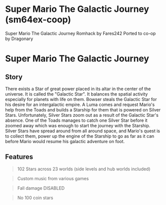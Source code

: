 # Super Mario The Galactic Journey (sm64ex-coop)
Super Mario The Galactic Journey Romhack by Fares242
Ported to co-op by Dragonary

# Super Mario The Galactic Journey

## Story

There exists a Star of great power placed in its altar in the center of the universe.
It is called the "Galactic Star". It balances the spatial activity especially for planets with life on them.
Bowser steals the Galactic Star for his desire for an intergalactic empire. 
A Luma comes and request Mario's help from the Toads and builds a Starship for them that is powered on Silver Stars. 
Unfortunately, Silver Stars zoom out as a result of the Galactic Star's absence. 
One of the Toads manages to catch one Silver Star before it zoomed away which was enough to start the journey with the Starship. 
Silver Stars have spread around from all around space, and Mario's quest is to collect them, power up the engine of the Starship to go as far as it can before Mario would resume his galactic adventure on foot.

## Features

> 102 Stars across 23 worlds (side levels and hub worlds included)

> Custom music from various games

> Fall damage DISABLED

> No 100 coin stars
